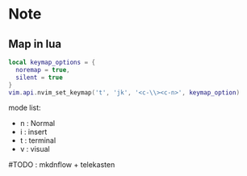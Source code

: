 # Note

## Map in lua

```lua
local keymap_options = {
  noremap = true,
  silent = true
}
vim.api.nvim_set_keymap('t', 'jk', '<c-\\><c-n>', keymap_option)
```
mode list:

- n : Normal
- i : insert
- t : terminal
- v : visual

#TODO : mkdnflow + telekasten

